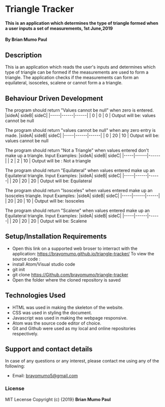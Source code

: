# Triangle Tracker
#### This is an application which determines the type of triangle formed when a user inputs a set of measurements, 1st June,2019
#### By **Brian Mumo Paul**
## Description
This ia an application which reads the user's inputs and determines which type of triangle can be formed if the measurements are used to form a triangle. The application checks if the measurements can form an equilateral, isosceles, scalene or cannot form a a triangle.

## Behaviour Driven Development
The program should return "Values cannot be null" when zero is entered.
|sideA| sideB| sideC|
|-----|------|------|
|  0  |  0   |   0  | 
Output will be: values cannot be null
 
 The program should return "values cannot be null" when any zero entry is made.
 |sideA| sideB| sideC|
|-----|------|------|
|  0  |  20   |   10  | 
Output will be: values cannot be null

The program should return "Not a Triangle" when values entered don't make up a triangle.
Input Examples:
|sideA| sideB| sideC|
|-----|------|------|
|  2  |  2   |   10  | 
Output will be : Not a triangle

The program should return "Equilateral" when values entered make up an Equilateral triangle.
Input Examples:
 |sideA| sideB| sideC|
|-----|------|------|
|  20  |  20   |   20  | 
Output will be: Equilateral

The program should return "Isosceles" when values entered make up an Isosceles triangle.
Input Examples:
 |sideA| sideB| sideC|
|-----|------|------|
|  20  |  20   |   10  | 
Output will be: Isosceles 

The program should return "Scalene" when values entered make up an Equilateral triangle.
Input Examples: 
 |sideA| sideB| sideC|
|-----|------|------|
|  20  |  20   |   20  | 
Output will be: Scalene

## Setup/Installation Requirements
* Open this link on a supported web broser to interract with the application:
    https://brayomumo.github.io/triangle-tracker/
To view the source code :
* install Atom/Visual studio code
* git init
* git clone https://Github.com/brayomumo/triangle-tracker
*  Open the folder where the cloned repository is saved 

## Technologies Used
* HTML was used in making the skeleton of the website.
* CSS was used in styling the document.
* Javascript was used in making the webpage responsive.
* Atom was the source code editor of choice.
* Git and Github were used as my local and online repositories respectively.
## Support and contact details
In case of any questions or any interest, please contact me using any of the following:
* Email: brayomumo5@gmail.com
### License
MIT Lecense Copyright (c) {2019} **Brian Mumo Paul**
  